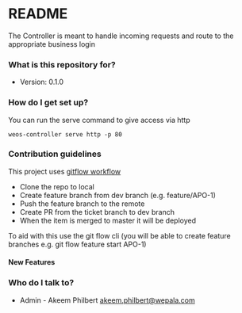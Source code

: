 # README #

The Controller is meant to handle incoming requests and route to the appropriate business login

### What is this repository for? ###

* Version: 0.1.0

### How do I get set up? ###

You can run the serve command to give access via http 

`weos-controller serve http -p 80`

### Contribution guidelines ###

This project uses [gitflow workflow](https://www.atlassian.com/git/tutorials/comparing-workflows/gitflow-workflow)

* Clone the repo to local
* Create feature branch from dev branch (e.g. feature/APO-1)
* Push the feature branch to the remote
* Create PR from  the ticket branch to dev branch 
* When the item is merged to master it will be deployed

To aid with this use the git flow cli (you will be able to create feature branches e.g. git flow feature start APO-1)

#### New Features ####





### Who do I talk to? ###

* Admin - Akeem Philbert <akeem.philbert@wepala.com>